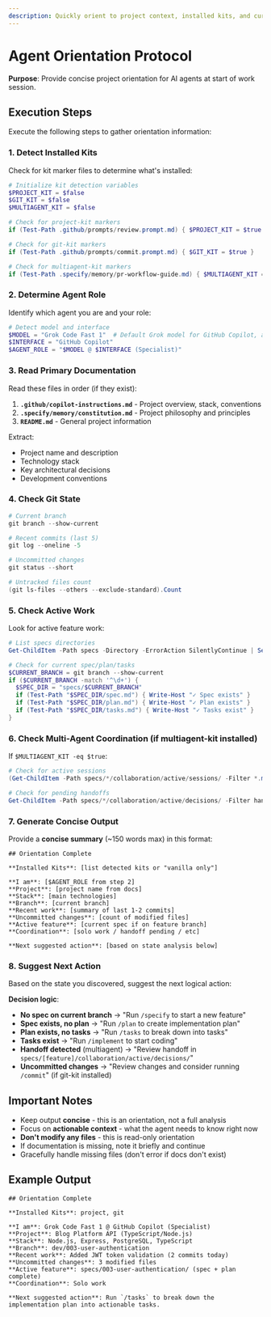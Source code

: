 ```yaml
---
description: Quickly orient to project context, installed kits, and current state
---
```


# Agent Orientation Protocol

**Purpose**: Provide concise project orientation for AI agents at start of work session.

## Execution Steps

Execute the following steps to gather orientation information:

### 1. Detect Installed Kits

Check for kit marker files to determine what's installed:

```powershell
# Initialize kit detection variables
$PROJECT_KIT = $false
$GIT_KIT = $false
$MULTIAGENT_KIT = $false

# Check for project-kit markers
if (Test-Path .github/prompts/review.prompt.md) { $PROJECT_KIT = $true }

# Check for git-kit markers
if (Test-Path .github/prompts/commit.prompt.md) { $GIT_KIT = $true }

# Check for multiagent-kit markers
if (Test-Path .specify/memory/pr-workflow-guide.md) { $MULTIAGENT_KIT = $true }
```

### 2. Determine Agent Role

Identify which agent you are and your role:

```powershell
# Detect model and interface
$MODEL = "Grok Code Fast 1"  # Default Grok model for GitHub Copilot, adjust based on actual model used
$INTERFACE = "GitHub Copilot"
$AGENT_ROLE = "$MODEL @ $INTERFACE (Specialist)"
```

### 3. Read Primary Documentation

Read these files in order (if they exist):

1. **`.github/copilot-instructions.md`** - Project overview, stack, conventions
2. **`.specify/memory/constitution.md`** - Project philosophy and principles
3. **`README.md`** - General project information

Extract:
- Project name and description
- Technology stack
- Key architectural decisions
- Development conventions

### 4. Check Git State

```powershell
# Current branch
git branch --show-current

# Recent commits (last 5)
git log --oneline -5

# Uncommitted changes
git status --short

# Untracked files count
(git ls-files --others --exclude-standard).Count
```

### 5. Check Active Work

Look for active feature work:

```powershell
# List specs directories
Get-ChildItem -Path specs -Directory -ErrorAction SilentlyContinue | Select-Object -Last 3 -ExpandProperty Name

# Check for current spec/plan/tasks
$CURRENT_BRANCH = git branch --show-current
if ($CURRENT_BRANCH -match '^\d+') {
  $SPEC_DIR = "specs/$CURRENT_BRANCH"
  if (Test-Path "$SPEC_DIR/spec.md") { Write-Host "✓ Spec exists" }
  if (Test-Path "$SPEC_DIR/plan.md") { Write-Host "✓ Plan exists" }
  if (Test-Path "$SPEC_DIR/tasks.md") { Write-Host "✓ Tasks exist" }
}
```

### 6. Check Multi-Agent Coordination (if multiagent-kit installed)

If `$MULTIAGENT_KIT -eq $true`:

```powershell
# Check for active sessions
(Get-ChildItem -Path specs/*/collaboration/active/sessions/ -Filter *.md -Recurse -ErrorAction SilentlyContinue).Count

# Check for pending handoffs
Get-ChildItem -Path specs/*/collaboration/active/decisions/ -Filter handoff-*.md -Recurse -ErrorAction SilentlyContinue | Select-Object -First 1
```

### 7. Generate Concise Output

Provide a **concise summary** (~150 words max) in this format:

```
## Orientation Complete

**Installed Kits**: [list detected kits or "vanilla only"]

**I am**: [$AGENT_ROLE from step 2]
**Project**: [project name from docs]
**Stack**: [main technologies]
**Branch**: [current branch]
**Recent work**: [summary of last 1-2 commits]
**Uncommitted changes**: [count of modified files]
**Active feature**: [current spec if on feature branch]
**Coordination**: [solo work / handoff pending / etc]

**Next suggested action**: [based on state analysis below]
```

### 8. Suggest Next Action

Based on the state you discovered, suggest the next logical action:

**Decision logic**:

- **No spec on current branch** → "Run `/specify` to start a new feature"
- **Spec exists, no plan** → "Run `/plan` to create implementation plan"
- **Plan exists, no tasks** → "Run `/tasks` to break down into tasks"
- **Tasks exist** → "Run `/implement` to start coding"
- **Handoff detected** (multiagent) → "Review handoff in `specs/[feature]/collaboration/active/decisions/`"
- **Uncommitted changes** → "Review changes and consider running `/commit`" (if git-kit installed)

## Important Notes

- Keep output **concise** - this is an orientation, not a full analysis
- Focus on **actionable context** - what the agent needs to know right now
- **Don't modify any files** - this is read-only orientation
- If documentation is missing, note it briefly and continue
- Gracefully handle missing files (don't error if docs don't exist)

## Example Output

```
## Orientation Complete

**Installed Kits**: project, git

**I am**: Grok Code Fast 1 @ GitHub Copilot (Specialist)
**Project**: Blog Platform API (TypeScript/Node.js)
**Stack**: Node.js, Express, PostgreSQL, TypeScript
**Branch**: dev/003-user-authentication
**Recent work**: Added JWT token validation (2 commits today)
**Uncommitted changes**: 3 modified files
**Active feature**: specs/003-user-authentication/ (spec + plan complete)
**Coordination**: Solo work

**Next suggested action**: Run `/tasks` to break down the implementation plan into actionable tasks.
```
